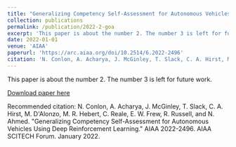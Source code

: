 ```yaml
---
title: "Generalizing Competency Self-Assessment for Autonomous Vehicles Using Deep Reinforcement Learning"
collection: publications
permalink: /publication/2022-2-goa
excerpt: 'This paper is about the number 2. The number 3 is left for future work.'
date: 2022-01-01
venue: 'AIAA'
paperurl: 'https://arc.aiaa.org/doi/10.2514/6.2022-2496'
citation: 'N. Conlon, A. Acharya, J. McGinley, T. Slack, C. A. Hirst, M. D'Alonzo, M. R. Hebert, C. Reale, E. W. Frew, R. Russell, and N. Ahmed. <i>Generalizing Competency Self-Assessment for Autonomous Vehicles Using Deep Reinforcement Learning.</i> AIAA 2022-2496. AIAA SCITECH Forum. January 2022.'
---
```

This paper is about the number 2. The number 3 is left for future work.

[Download paper here](http://academicpages.github.io/files/paper2.pdf)

Recommended citation: N. Conlon, A. Acharya, J. McGinley, T. Slack, C. A. Hirst, M. D'Alonzo, M. R. Hebert, C. Reale, E. W. Frew, R. Russell, and N. Ahmed. "Generalizing Competency Self-Assessment for Autonomous Vehicles Using Deep Reinforcement Learning." AIAA 2022-2496. AIAA SCITECH Forum. January 2022. 